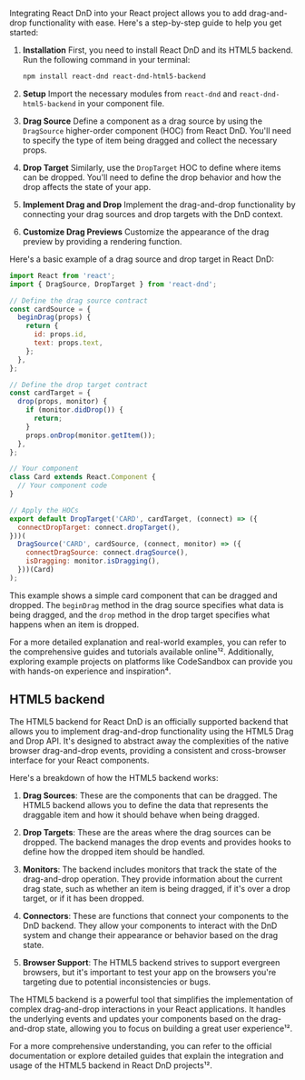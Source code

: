 Integrating React DnD into your React project allows you to add drag-and-drop functionality with ease. Here's a step-by-step guide to help you get started:

1. **Installation**
   First, you need to install React DnD and its HTML5 backend. Run the following command in your terminal:
   ```bash
   npm install react-dnd react-dnd-html5-backend
   ```

2. **Setup**
   Import the necessary modules from `react-dnd` and `react-dnd-html5-backend` in your component file.

3. **Drag Source**
   Define a component as a drag source by using the `DragSource` higher-order component (HOC) from React DnD. You'll need to specify the type of item being dragged and collect the necessary props.

4. **Drop Target**
   Similarly, use the `DropTarget` HOC to define where items can be dropped. You'll need to define the drop behavior and how the drop affects the state of your app.

5. **Implement Drag and Drop**
   Implement the drag-and-drop functionality by connecting your drag sources and drop targets with the DnD context.

6. **Customize Drag Previews**
   Customize the appearance of the drag preview by providing a rendering function.

Here's a basic example of a drag source and drop target in React DnD:

```jsx
import React from 'react';
import { DragSource, DropTarget } from 'react-dnd';

// Define the drag source contract
const cardSource = {
  beginDrag(props) {
    return {
      id: props.id,
      text: props.text,
    };
  },
};

// Define the drop target contract
const cardTarget = {
  drop(props, monitor) {
    if (monitor.didDrop()) {
      return;
    }
    props.onDrop(monitor.getItem());
  },
};

// Your component
class Card extends React.Component {
  // Your component code
}

// Apply the HOCs
export default DropTarget('CARD', cardTarget, (connect) => ({
  connectDropTarget: connect.dropTarget(),
}))(
  DragSource('CARD', cardSource, (connect, monitor) => ({
    connectDragSource: connect.dragSource(),
    isDragging: monitor.isDragging(),
  }))(Card)
);
```

This example shows a simple card component that can be dragged and dropped. The `beginDrag` method in the drag source specifies what data is being dragged, and the `drop` method in the drop target specifies what happens when an item is dropped.

For a more detailed explanation and real-world examples, you can refer to the comprehensive guides and tutorials available online¹². Additionally, exploring example projects on platforms like CodeSandbox can provide you with hands-on experience and inspiration⁴.

## HTML5 backend

The HTML5 backend for React DnD is an officially supported backend that allows you to implement drag-and-drop functionality using the HTML5 Drag and Drop API. It's designed to abstract away the complexities of the native browser drag-and-drop events, providing a consistent and cross-browser interface for your React components.

Here's a breakdown of how the HTML5 backend works:

1. **Drag Sources**: These are the components that can be dragged. The HTML5 backend allows you to define the data that represents the draggable item and how it should behave when being dragged.

2. **Drop Targets**: These are the areas where the drag sources can be dropped. The backend manages the drop events and provides hooks to define how the dropped item should be handled.

3. **Monitors**: The backend includes monitors that track the state of the drag-and-drop operation. They provide information about the current drag state, such as whether an item is being dragged, if it's over a drop target, or if it has been dropped.

4. **Connectors**: These are functions that connect your components to the DnD backend. They allow your components to interact with the DnD system and change their appearance or behavior based on the drag state.

5. **Browser Support**: The HTML5 backend strives to support evergreen browsers, but it's important to test your app on the browsers you're targeting due to potential inconsistencies or bugs.

The HTML5 backend is a powerful tool that simplifies the implementation of complex drag-and-drop interactions in your React applications. It handles the underlying events and updates your components based on the drag-and-drop state, allowing you to focus on building a great user experience¹².

For a more comprehensive understanding, you can refer to the official documentation or explore detailed guides that explain the integration and usage of the HTML5 backend in React DnD projects¹².
